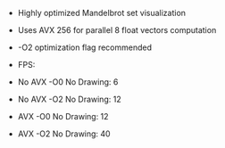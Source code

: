 * Highly optimized Mandelbrot set visualization

* Uses AVX 256 for parallel 8 float vectors computation
* -O2 optimization flag recommended
* FPS:
*   No AVX -O0 No Drawing: 6
*   No AVX -O2 No Drawing: 12
*   AVX    -O0 No Drawing: 12
*   AVX    -O2 No Drawing: 40
